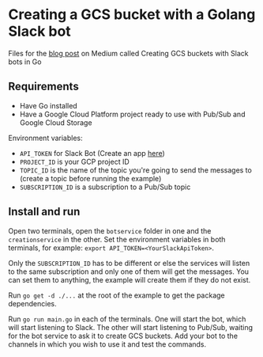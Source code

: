 # Creating a GCS bucket with a Golang Slack bot

Files for the [blog post](https://medium.com/unacastlabs/writing-a-slack-chatbot-in-golang-31758cba86fe) on Medium called Creating GCS buckets with Slack bots in Go

## Requirements

- Have Go installed
- Have a Google Cloud Platform project ready to use with Pub/Sub and Google Cloud Storage

Environment variables:
- `API_TOKEN` for Slack Bot (Create an app [here](https://api.slack.com/apps))
- `PROJECT_ID` is your GCP project ID
- `TOPIC_ID` is the name of the topic you're going to send the messages to (create a topic before running the example)
- `SUBSCRIPTION_ID` is a subscription to a Pub/Sub topic

## Install and run

Open two terminals, open the `botservice` folder in one and the `creationservice` in the other. Set the environment variables in both terminals, for example: `export API_TOKEN=<YourSlackApiToken>`. 

Only the `SUBSCRIPTION_ID` has to be different or else the services will listen to the same subscription and only one of them will get the messages. You can set them to anything, the example will create them if they do not exist.

Run `go get -d ./...` at the root of the example to get the package dependencies.

Run `go run main.go` in each of the terminals. One will start the bot, which will start listening to Slack. The other will start listening to Pub/Sub, waiting for the bot service to ask it to create GCS buckets. Add your bot to the channels in which you wish to use it and test the commands.
